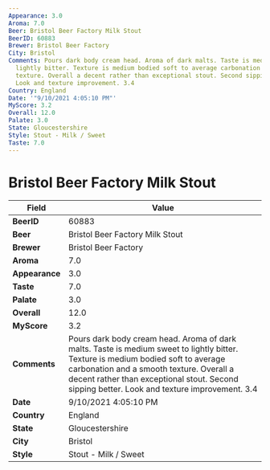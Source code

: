 ```yaml
---
Appearance: 3.0
Aroma: 7.0
Beer: Bristol Beer Factory Milk Stout
BeerID: 60883
Brewer: Bristol Beer Factory
City: Bristol
Comments: Pours dark body cream head. Aroma of dark malts. Taste is medium sweet to
  lightly bitter. Texture is medium bodied soft to average carbonation and a smooth
  texture. Overall a decent rather than exceptional stout. Second sipping better.
  Look and texture improvement. 3.4
Country: England
Date: '"9/10/2021 4:05:10 PM"'
MyScore: 3.2
Overall: 12.0
Palate: 3.0
State: Gloucestershire
Style: Stout - Milk / Sweet
Taste: 7.0
---
```


# Bristol Beer Factory Milk Stout

| Field         | Value |
|---------------|-------|
| **BeerID** | 60883 |
| **Beer** | Bristol Beer Factory Milk Stout |
| **Brewer** | Bristol Beer Factory |
| **Aroma** | 7.0 |
| **Appearance** | 3.0 |
| **Taste** | 7.0 |
| **Palate** | 3.0 |
| **Overall** | 12.0 |
| **MyScore** | 3.2 |
| **Comments** | Pours dark body cream head. Aroma of dark malts. Taste is medium sweet to lightly bitter. Texture is medium bodied soft to average carbonation and a smooth texture. Overall a decent rather than exceptional stout. Second sipping better. Look and texture improvement. 3.4 |
| **Date** | 9/10/2021 4:05:10 PM |
| **Country** | England |
| **State** | Gloucestershire |
| **City** | Bristol |
| **Style** | Stout - Milk / Sweet |
